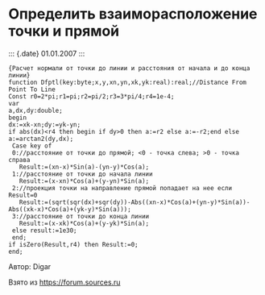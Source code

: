 Определить взаиморасположение точки и прямой
============================================

::: {.date}
01.01.2007
:::

    {Расчет нормали от точки до линии и расстояния от начала и до конца линии}
    function Dfptl(key:byte;x,y,xn,yn,xk,yk:real):real;//Distance From Point To Line
    Const r0=2*pi;r1=pi;r2=pi/2;r3=3*pi/4;r4=1e-4;
    var
    a,dx,dy:double;
    begin
    dx:=xk-xn;dy:=yk-yn;
    if abs(dx)<r4 then begin if dy>0 then a:=r2 else a:=-r2;end else a:=arctan2(dy,dx);
     Case key of
     0://расстояние от точки до прямой; <0 - точка слева; >0 - точка справа
       Result:=(xn-x)*Sin(a)-(yn-y)*Cos(a);
     1://расстояние от точки до начала линии
       Result:=(x-xn)*Cos(a)+(y-yn)*Sin(a);
     2://проекция точки на направление прямой попадает на нее если Result=0
       Result:=(sqrt(sqr(dx)+sqr(dy))-Abs((xn-x)*Cos(a)+(yn-y)*Sin(a))-Abs((xk-x)*Cos(a)+(yk-y)*Sin(a)));
     3://расстояние от точки до конца линии
       Result:=(x-xk)*Cos(a)+(y-yk)*Sin(a);
     else result:=1e30;
     end;
    if isZero(Result,r4) then Result:=0;
    end;

Автор: Digar

Взято из <https://forum.sources.ru>
